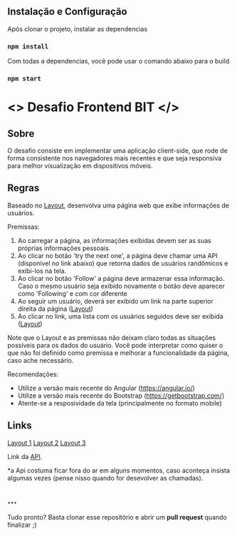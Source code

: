 
## Instalação e Configuração

Após clonar o projeto, instalar as dependencias
### `npm install`


Com todas a dependencias, você pode usar o comando abaixo para o build
### `npm start`


# <> Desafio Frontend BIT </>

## Sobre

O desafio consiste em implementar uma aplicação client-side, que rode de forma consistente nos navegadores mais recentes e que seja responsiva para melhor visualização em dispositivos móveis.

## Regras

Baseado no [Layout](https://github.com/b2w-marketplace/challenge-front/blob/master/files/layout-about.jpg), desenvolva uma página web que exibe informações de usuários.

Premissas:
1. Ao carregar a página, as informações exibidas devem ser as suas próprias informações pessoais.
2. Ao clicar no botão 'try the next one', a página deve chamar uma API (disponível no link abaixo) que retorna dados de usuários randômicos e exibi-los na tela.
3. Ao clicar no botão 'Follow' a página deve armazenar essa informação. Caso o mesmo usuário seja exibido novamente o botão deve aparecer como 'Following' e com cor diferente
4. Ao seguir um usuário, deverá ser exibido um link na parte superior direita da página ([Layout](https://github.com/b2w-marketplace/challenge-front/blob/master/files/layout-about_following.jpg))
5. Ao clicar no link, uma lista com os usuários seguidos deve ser exibida ([Layout](https://github.com/b2w-marketplace/challenge-front/blob/master/files/layout-about_followers-list.jpg))

 Note que o Layout e as premissas não deixam claro todas as situações possíveis para os dados do usuário.
 Você pode interpretar como quiser o que não foi definido como premissa e melhorar a funcionalidade da página, caso ache necessário.
 
Recomendações:
- Utilize a versão mais recente do Angular (https://angular.io/)
- Utilize a versão mais recente do Bootstrap (https://getbootstrap.com/)
- Atente-se a resposividade da tela (principalmente no formato mobile)

## Links
[Layout 1](https://github.com/b2w-marketplace/challenge-front/blob/master/files/layout-about.jpg)
[Layout 2](https://github.com/b2w-marketplace/challenge-front/blob/master/files/layout-about_following.jpg)
[Layout 3](https://github.com/b2w-marketplace/challenge-front/blob/master/files/layout-about_followers-list.jpg)

Link da [API](https://randomuser.me/api/).

*a Api costuma ficar fora do ar em alguns momentos, caso aconteça insista algumas vezes (pense nisso quando for desevolver as chamadas).

## ...

Tudo pronto? Basta clonar esse repositório e abrir um **pull request** quando finalizar ;)

